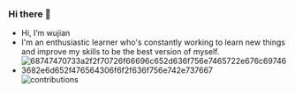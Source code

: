 ### Hi there 👋
- Hi, I’m wujian
- I'm an enthusiastic learner who's constantly working to learn new things and improve my skills to be the best version of myself.
- ![68747470733a2f2f70726f66696c652d636f756e7465722e676c697463682e6d652f476564306f6f2f636f756e742e737667](https://github.com/zhengrongwenjun/zhengrongwenjun/assets/92378211/15a90d64-1331-4abd-bccf-ea61ec0b3c97)
![contributions](https://github.com/zhengrongwenjun/zhengrongwenjun/assets/92378211/330dda11-6bec-40ed-a093-572bba0e9e95)

<!--
**zhengrongwenjun/zhengrongwenjun** is a ✨ _special_ ✨ repository because its `README.md` (this file) appears on your GitHub profile.

Here are some ideas to get you started:

- 🔭 I’m currently working on ...
- 🌱 I’m currently learning ...
- 👯 I’m looking to collaborate on ...
- 🤔 I’m looking for help with ...
- 💬 Ask me about ...
- 📫 How to reach me: ...
- 😄 Pronouns: ...
- ⚡ Fun fact: ...
-->

